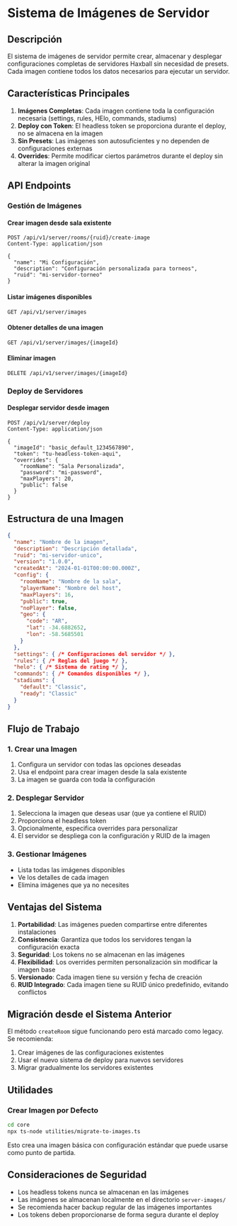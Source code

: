 # Sistema de Imágenes de Servidor

## Descripción

El sistema de imágenes de servidor permite crear, almacenar y desplegar configuraciones completas de servidores Haxball sin necesidad de presets. Cada imagen contiene todos los datos necesarios para ejecutar un servidor.

## Características Principales

1. **Imágenes Completas**: Cada imagen contiene toda la configuración necesaria (settings, rules, HElo, commands, stadiums)
2. **Deploy con Token**: El headless token se proporciona durante el deploy, no se almacena en la imagen
3. **Sin Presets**: Las imágenes son autosuficientes y no dependen de configuraciones externas
4. **Overrides**: Permite modificar ciertos parámetros durante el deploy sin alterar la imagen original

## API Endpoints

### Gestión de Imágenes

#### Crear imagen desde sala existente
```
POST /api/v1/server/rooms/{ruid}/create-image
Content-Type: application/json

{
  "name": "Mi Configuración",
  "description": "Configuración personalizada para torneos",
  "ruid": "mi-servidor-torneo"
}
```

#### Listar imágenes disponibles
```
GET /api/v1/server/images
```

#### Obtener detalles de una imagen
```
GET /api/v1/server/images/{imageId}
```

#### Eliminar imagen
```
DELETE /api/v1/server/images/{imageId}
```

### Deploy de Servidores

#### Desplegar servidor desde imagen
```
POST /api/v1/server/deploy
Content-Type: application/json

{
  "imageId": "basic_default_1234567890",
  "token": "tu-headless-token-aqui",
  "overrides": {
    "roomName": "Sala Personalizada",
    "password": "mi-password",
    "maxPlayers": 20,
    "public": false
  }
}
```

## Estructura de una Imagen

```json
{
  "name": "Nombre de la imagen",
  "description": "Descripción detallada",
  "ruid": "mi-servidor-unico",
  "version": "1.0.0",
  "createdAt": "2024-01-01T00:00:00.000Z",
  "config": {
    "roomName": "Nombre de la sala",
    "playerName": "Nombre del host",
    "maxPlayers": 16,
    "public": true,
    "noPlayer": false,
    "geo": {
      "code": "AR",
      "lat": -34.6882652,
      "lon": -58.5685501
    }
  },
  "settings": { /* Configuraciones del servidor */ },
  "rules": { /* Reglas del juego */ },
  "helo": { /* Sistema de rating */ },
  "commands": { /* Comandos disponibles */ },
  "stadiums": {
    "default": "Classic",
    "ready": "Classic"
  }
}
```

## Flujo de Trabajo

### 1. Crear una Imagen
1. Configura un servidor con todas las opciones deseadas
2. Usa el endpoint para crear imagen desde la sala existente
3. La imagen se guarda con toda la configuración

### 2. Desplegar Servidor
1. Selecciona la imagen que deseas usar (que ya contiene el RUID)
2. Proporciona el headless token
3. Opcionalmente, especifica overrides para personalizar
4. El servidor se despliega con la configuración y RUID de la imagen

### 3. Gestionar Imágenes
- Lista todas las imágenes disponibles
- Ve los detalles de cada imagen
- Elimina imágenes que ya no necesites

## Ventajas del Sistema

1. **Portabilidad**: Las imágenes pueden compartirse entre diferentes instalaciones
2. **Consistencia**: Garantiza que todos los servidores tengan la configuración exacta
3. **Seguridad**: Los tokens no se almacenan en las imágenes
4. **Flexibilidad**: Los overrides permiten personalización sin modificar la imagen base
5. **Versionado**: Cada imagen tiene su versión y fecha de creación
6. **RUID Integrado**: Cada imagen tiene su RUID único predefinido, evitando conflictos

## Migración desde el Sistema Anterior

El método `createRoom` sigue funcionando pero está marcado como legacy. Se recomienda:

1. Crear imágenes de las configuraciones existentes
2. Usar el nuevo sistema de deploy para nuevos servidores
3. Migrar gradualmente los servidores existentes

## Utilidades

### Crear Imagen por Defecto
```bash
cd core
npx ts-node utilities/migrate-to-images.ts
```

Esto crea una imagen básica con configuración estándar que puede usarse como punto de partida.

## Consideraciones de Seguridad

- Los headless tokens nunca se almacenan en las imágenes
- Las imágenes se almacenan localmente en el directorio `server-images/`
- Se recomienda hacer backup regular de las imágenes importantes
- Los tokens deben proporcionarse de forma segura durante el deploy